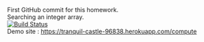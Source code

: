 First GitHub commit for this homework.  
Searching an integer array.  
[![Build Status](https://travis-ci.org/nur-yilmaz/myDemoApp.svg?branch=master)](https://travis-ci.org/nur-yilmaz/myDemoApp)  
Demo site : https://tranquil-castle-96838.herokuapp.com/compute  
